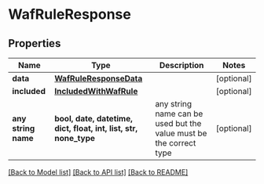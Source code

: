 # WafRuleResponse


## Properties
Name | Type | Description | Notes
------------ | ------------- | ------------- | -------------
**data** | [**WafRuleResponseData**](WafRuleResponseData.md) |  | [optional] 
**included** | [**IncludedWithWafRule**](IncludedWithWafRule.md) |  | [optional] 
**any string name** | **bool, date, datetime, dict, float, int, list, str, none_type** | any string name can be used but the value must be the correct type | [optional]

[[Back to Model list]](../README.md#documentation-for-models) [[Back to API list]](../README.md#documentation-for-api-endpoints) [[Back to README]](../README.md)


